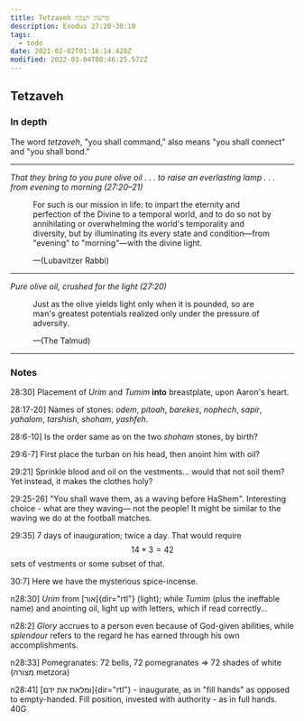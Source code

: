 ```yaml
---
title: Tetzaveh פרשׁת תצבה
description: Exodus 27:20-30:10
tags:
  - todo
date: 2021-02-02T01:16:14.428Z
modified: 2022-03-04T00:46:25.572Z
---
```


## Tetzaveh

### In depth

The word _tetzaveh_, "you shall command," also means "you shall connect" and "you shall bond."

---

_That they bring to you pure olive oil . . . to raise an everlasting lamp . . . from evening to morning (27:20–21)_

<figure class='quote'>
  <p>
    For such is our mission in life: to impart the eternity and perfection of the Divine to a temporal world, and to do so not by annihilating or overwhelming the world's temporality and diversity, but by illuminating its every state and condition&mdash;from "evening" to "morning"&mdash;with the divine light.
  </p>
  <figcaption>&mdash;(Lubavitzer Rabbi)</figcaption>
</figure>

---

_Pure olive oil, crushed for the light (27:20)_

<figure class='quote'>
  <p>
    Just as the olive yields light only when it is pounded, so are man's greatest potentials realized only under the pressure of adversity.
  </p>
  <figcaption>&mdash;(The Talmud)</figcaption>
</figure>

---

### Notes

28:30] Placement of _Urim_ and _Tumim_ **into** breastplate, upon Aaron's heart.

28:17-20] Names of stones: _odem_, _pitoah_, _barekes_, _nophech_, _sapir_, _yahalom_, _tarshish_, _shoham_, _yashfeh_.

28:6-10] Is the order same as on the two _shoham_
stones, by birth?

29:6-7] First place the turban on his head, then anoint him with oil?

29:21] Sprinkle blood and oil on the vestments... would that not soil them? Yet instead, it makes the clothes holy?

29:25-26] "You shall wave them, as a waving before HaShem". Interesting choice - what are they waving&mdash; not the people! It might be similar to the waving we do at the football matches.

29:35] 7 days of inauguration; twice a day. That would require $$14 * 3 = 42$$ sets of vestments or some subset of that.

30:7] Here we have the mysterious spice-incense.

n28:30] _Urim_ from [אור]{dir="rtl"} (light); while _Tumim_ (plus the ineffable name) and anointing oil, light up with letters, which if read correctly...

n28:2] _Glory_ accrues to a person even because of God-given abilities, while _splendour_ refers to the regard he has earned through his own accomplishments.

n28:33] Pomegranates: 72 bells, 72 pomegranates => 72 shades of white (מצורה metzora)

n28:41] [ומלאת את ידם]{dir="rtl"} - inaugurate, as in "fill hands" as opposed to empty-handed. Fill position, invested with authority - as in full hands.
40G
